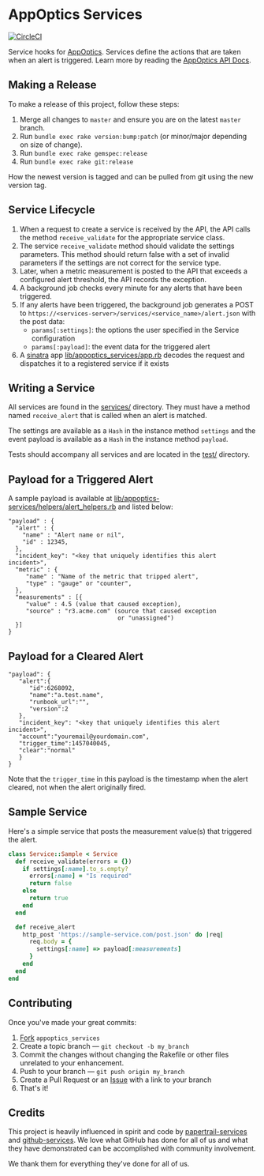 AppOptics Services
================

[![CircleCI](https://circleci.com/gh/appoptics/appoptics-services/tree/master.svg?style=svg)](https://circleci.com/gh/appoptics/appoptics-services/tree/master)

Service hooks for [AppOptics](https://my.appoptics.com). Services define the 
actions that are taken when an alert is triggered. Learn more by reading the 
[AppOptics API Docs](https://docs.appoptics.com/api/#retrieve-a-snapshot).

Making a Release
----------------

To make a release of this project, follow these steps:

1. Merge all changes to `master` and ensure you are on the latest
   `master` branch.
1. Run `bundle exec rake version:bump:patch` (or minor/major depending
   on size of change).
1. Run `bundle exec rake gemspec:release`
1. Run `bundle exec rake git:release`

How the newest version is tagged and can be pulled from git using the
new version tag.

Service Lifecycle
-----------------

1. When a request to create a service is received by the API, the
   API calls the method `receive_validate` for the appropriate
   service class.
1. The service `receive_validate` method should validate the settings
   parameters. This method should return false with a set of invalid
   parameters if the settings are not correct for the service type.
1. Later, when a metric measurement is posted to the API that exceeds a
   configured alert threshold, the API records the exception.
1. A background job checks every minute for any alerts that have been
   triggered.
1. If any alerts have been triggered, the background job generates a
   POST to
   `https://<services-server>/services/<service_name>/alert.json` with
   the post data:
   - `params[:settings]`: the options the user specified in the Service configuration
   - `params[:payload]`: the event data for the triggered alert
1. A [sinatra][] app [lib/appoptics_services/app.rb][] decodes the request
   and dispatches it to a registered service if it exists

Writing a Service
-----------------

All services are found in the [services/][] directory. They must have a method
named `receive_alert` that is called when an alert is matched.

The settings are available as a `Hash` in the instance method `settings` and
the event payload is available as a `Hash` in the instance method `payload`.

Tests should accompany all services and are located in the [test/][]
directory.

Payload for a Triggered Alert
-----------------------------

A sample payload is available at
[lib/appoptics-services/helpers/alert_helpers.rb][] and listed below:

```
"payload" : {
  "alert" : {
    "name" : "Alert name or nil",
    "id" : 12345,
  },
  "incident_key": "<key that uniquely identifies this alert incident>",
  "metric" : {
     "name" : "Name of the metric that tripped alert",
     "type" : "gauge" or "counter",
  },
  "measurements" : [{
     "value" : 4.5 (value that caused exception),
     "source" : "r3.acme.com" (source that caused exception
                               or "unassigned")
  }]
}
```

Payload for a Cleared Alert
---------------------------

```
"payload": {
   "alert":{
      "id":6268092,
      "name":"a.test.name",
      "runbook_url":"",
      "version":2
   },
   "incident_key": "<key that uniquely identifies this alert incident>",
   "account":"youremail@yourdomain.com",
   "trigger_time":1457040045,
   "clear":"normal"
   }
}
```

Note that the `trigger_time` in this payload is the timestamp when the alert cleared, not when the alert originally fired.

Sample Service
--------------

Here's a simple service that posts the measurement value(s) that
triggered the alert.

```ruby
class Service::Sample < Service
  def receive_validate(errors = {})
    if settings[:name].to_s.empty?
      errors[:name] = "Is required"
      return false
    else
      return true
    end
  end

  def receive_alert
    http_post 'https://sample-service.com/post.json' do |req|
      req.body = {
        settings[:name] => payload[:measurements]
      }
    end
  end
end
```

Contributing
------------

Once you've made your great commits:

1. [Fork][fk] `appoptics_services`
2. Create a topic branch — `git checkout -b my_branch`
3. Commit the changes without changing the Rakefile or other files unrelated to your enhancement.
4. Push to your branch — `git push origin my_branch`
5. Create a Pull Request or an [Issue][is] with a link to your branch
6. That's it!


Credits
-------

This project is heavily influenced in spirit and code by
[papertrail-services][] and [github-services][].
We love what GitHub has done for all of us and what they have demonstrated
can be accomplished with community involvement.

We thank them for everything they've done for all of us.

[lib/appoptics_services/app.rb]: https://github.com/appoptics/appoptics-services/blob/master/lib/appoptics_services/app.rb
[lib/appoptics-services/helpers/alert_helpers.rb]:  https://github.com/appoptics/appoptics-services/blob/master/lib/appoptics-services/helpers/alert_helpers.rb
[services/]: https://github.com/appoptics/appoptics-services/tree/master/services
[test/]: https://github.com/appoptics/appoptics-services/tree/master/test
[github-services]: https://github.com/github/github-services/
[papertrail-services]: https://github.com/papertrail/papertrail-services/
[sinatra]: http://www.sinatrarb.com/
[fk]: http://help.github.com/forking/
[is]: https://github.com/appoptics/appoptics_services/issues/
[AppOptics]: http://appoptics.com/
